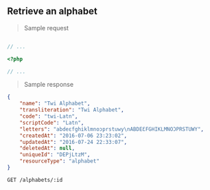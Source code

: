 ## Retrieve an alphabet

> Sample request

```shell

```

```javascript
// ...
```

```php
<?php

// ...
```

> Sample response

```json
{
    "name": "Twi Alphabet",
    "transliteration": "Twi Alphabet",
    "code": "twi-Latn",
    "scriptCode": "Latn",
    "letters": "abdeɛfghiklmnoɔprstuwy\nABDEƐFGHIKLMNOƆPRSTUWY",
    "createdAt": "2016-07-06 23:23:02",
    "updatedAt": "2016-07-24 22:33:07",
    "deletedAt": null,
    "uniqueId": "DEPjLtzM",
    "resourceType": "alphabet"
}
```

`GET /alphabets/:id`
